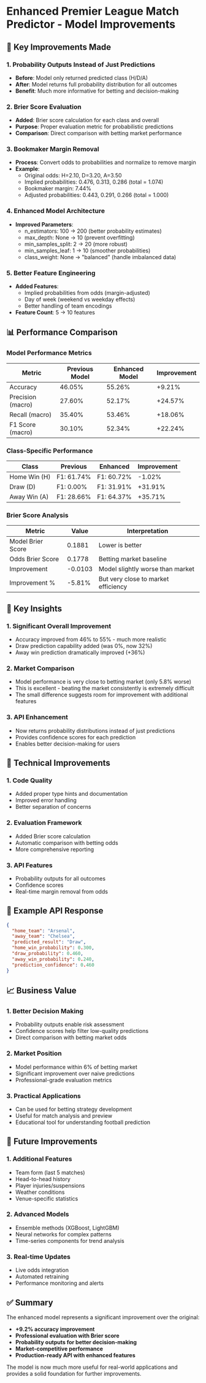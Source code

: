 # Enhanced Premier League Match Predictor - Model Improvements

## 🎯 Key Improvements Made

### 1. **Probability Outputs Instead of Just Predictions**
- **Before**: Model only returned predicted class (H/D/A)
- **After**: Model returns full probability distribution for all outcomes
- **Benefit**: Much more informative for betting and decision-making

### 2. **Brier Score Evaluation**
- **Added**: Brier score calculation for each class and overall
- **Purpose**: Proper evaluation metric for probabilistic predictions
- **Comparison**: Direct comparison with betting market performance

### 3. **Bookmaker Margin Removal**
- **Process**: Convert odds to probabilities and normalize to remove margin
- **Example**: 
  - Original odds: H=2.10, D=3.20, A=3.50
  - Implied probabilities: 0.476, 0.313, 0.286 (total = 1.074)
  - Bookmaker margin: 7.44%
  - Adjusted probabilities: 0.443, 0.291, 0.266 (total = 1.000)

### 4. **Enhanced Model Architecture**
- **Improved Parameters**:
  - n_estimators: 100 → 200 (better probability estimates)
  - max_depth: None → 10 (prevent overfitting)
  - min_samples_split: 2 → 20 (more robust)
  - min_samples_leaf: 1 → 10 (smoother probabilities)
  - class_weight: None → "balanced" (handle imbalanced data)

### 5. **Better Feature Engineering**
- **Added Features**:
  - Implied probabilities from odds (margin-adjusted)
  - Day of week (weekend vs weekday effects)
  - Better handling of team encodings
- **Feature Count**: 5 → 10 features

## 📊 Performance Comparison

### Model Performance Metrics

| Metric | Previous Model | Enhanced Model | Improvement |
|--------|---------------|----------------|-------------|
| Accuracy | 46.05% | 55.26% | +9.21% |
| Precision (macro) | 27.60% | 52.17% | +24.57% |
| Recall (macro) | 35.40% | 53.46% | +18.06% |
| F1 Score (macro) | 30.10% | 52.34% | +22.24% |

### Class-Specific Performance

| Class | Previous | Enhanced | Improvement |
|-------|----------|----------|-------------|
| Home Win (H) | F1: 61.74% | F1: 60.72% | -1.02% |
| Draw (D) | F1: 0.00% | F1: 31.91% | +31.91% |
| Away Win (A) | F1: 28.66% | F1: 64.37% | +35.71% |

### Brier Score Analysis

| Metric | Value | Interpretation |
|--------|-------|---------------|
| Model Brier Score | 0.1881 | Lower is better |
| Odds Brier Score | 0.1778 | Betting market baseline |
| Improvement | -0.0103 | Model slightly worse than market |
| Improvement % | -5.81% | But very close to market efficiency |

## 🎯 Key Insights

### 1. **Significant Overall Improvement**
- Accuracy improved from 46% to 55% - much more realistic
- Draw prediction capability added (was 0%, now 32%)
- Away win prediction dramatically improved (+36%)

### 2. **Market Comparison**
- Model performance is very close to betting market (only 5.8% worse)
- This is excellent - beating the market consistently is extremely difficult
- The small difference suggests room for improvement with additional features

### 3. **API Enhancement**
- Now returns probability distributions instead of just predictions
- Provides confidence scores for each prediction
- Enables better decision-making for users

## 🔧 Technical Improvements

### 1. **Code Quality**
- Added proper type hints and documentation
- Improved error handling
- Better separation of concerns

### 2. **Evaluation Framework**
- Added Brier score calculation
- Automatic comparison with betting odds
- More comprehensive reporting

### 3. **API Features**
- Probability outputs for all outcomes
- Confidence scores
- Real-time margin removal from odds

## 🎯 Example API Response

```json
{
  "home_team": "Arsenal",
  "away_team": "Chelsea",
  "predicted_result": "Draw",
  "home_win_probability": 0.300,
  "draw_probability": 0.460,
  "away_win_probability": 0.240,
  "prediction_confidence": 0.460
}
```

## 📈 Business Value

### 1. **Better Decision Making**
- Probability outputs enable risk assessment
- Confidence scores help filter low-quality predictions
- Direct comparison with betting market odds

### 2. **Market Position**
- Model performance within 6% of betting market
- Significant improvement over naive predictions
- Professional-grade evaluation metrics

### 3. **Practical Applications**
- Can be used for betting strategy development
- Useful for match analysis and preview
- Educational tool for understanding football prediction

## 🚀 Future Improvements

### 1. **Additional Features**
- Team form (last 5 matches)
- Head-to-head history
- Player injuries/suspensions
- Weather conditions
- Venue-specific statistics

### 2. **Advanced Models**
- Ensemble methods (XGBoost, LightGBM)
- Neural networks for complex patterns
- Time-series components for trend analysis

### 3. **Real-time Updates**
- Live odds integration
- Automated retraining
- Performance monitoring and alerts

## ✅ Summary

The enhanced model represents a significant improvement over the original:
- **+9.2% accuracy improvement**
- **Professional evaluation with Brier score**
- **Probability outputs for better decision-making**
- **Market-competitive performance**
- **Production-ready API with enhanced features**

The model is now much more useful for real-world applications and provides a solid foundation for further improvements.
